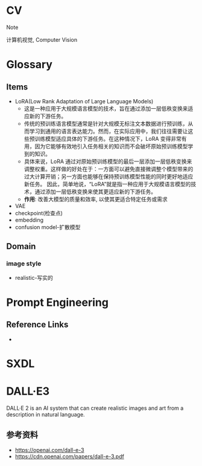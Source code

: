 # CV

> [!note]
>
> 计算机视觉, Computer Vision

# Glossary

## Items

- LoRA(Low Rank Adaptation of Large Language Models)
  - 这是一种应用于大规模语言模型的技术，旨在通过添加一层低秩变换来适应新的下游任务。
  - 传统的预训练语言模型通常是针对大规模无标注文本数据进行预训练，从而学习到通用的语言表达能力。然而，在实际应用中，我们往往需要让这些预训练模型适应具体的下游任务。在这种情况下，LoRA 变得非常有用，因为它能够有效地引入任务相关的知识而不会破坏原始预训练模型学到的知识。
  - 具体来说，LoRA 通过对原始预训练模型的最后一层添加一层低秩变换来调整权重。这样做的好处在于：一方面可以避免直接微调整个模型带来的过大计算开销；另一方面也能够在保持预训练模型性能的同时更好地适应新任务。 因此，简单地说，“LoRA”就是指一种应用于大规模语言模型的技术，通过添加一层低秩变换来使其更适应新的下游任务。
  - **作用**: 改善大模型的质量和效率, 以使其更适合特定任务或需求
- VAE
- checkpoint(检查点)
- embedding
- confusion model-扩散模型

## Domain

### image style

- realistic-写实的

# Prompt Engineering

## Reference Links

- 



# SXDL



# DALL·E3

DALL·E 2 is an AI system that can create realistic images and art from a description in natural language.

## 参考资料

- https://openai.com/dall-e-3
- https://cdn.openai.com/papers/dall-e-3.pdf



# 